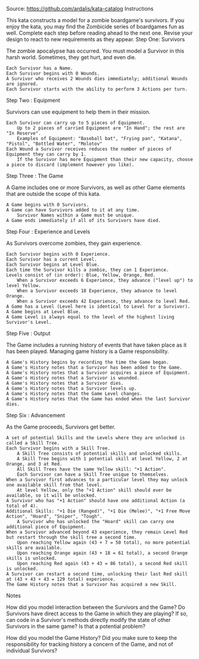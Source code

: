 Source: https://github.com/ardalis/kata-catalog
Instructions

This kata constructs a model for a zombie boardgame's survivors. If you enjoy the kata, you may find the Zombicide series of boardgames fun as well. Complete each step before reading ahead to the next one. Revise your design to react to new requirements as they appear.
Step One: Survivors

The zombie apocalypse has occurred. You must model a Survivor in this harsh world. Sometimes, they get hurt, and even die.

    Each Survivor has a Name.
    Each Survivor begins with 0 Wounds.
    A Survivor who receives 2 Wounds dies immediately; additional Wounds are ignored.
    Each Survivor starts with the ability to perform 3 Actions per turn.

Step Two : Equipment

Survivors can use equipment to help them in their mission.

    Each Survivor can carry up to 5 pieces of Equipment.
        Up to 2 pieces of carried Equipment are "In Hand"; the rest are "In Reserve".
        Examples of Equipment: "Baseball bat", "Frying pan", "Katana", "Pistol", "Bottled Water", "Molotov"
    Each Wound a Survivor receives reduces the number of pieces of Equipment they can carry by 1.
        If the Survivor has more Equipment than their new capacity, choose a piece to discard (implement however you like).

Step Three : The Game

A Game includes one or more Survivors, as well as other Game elements that are outside the scope of this kata.

    A Game begins with 0 Survivors.
    A Game can have Survivors added to it at any time.
        Survivor Names within a Game must be unique.
    A Game ends immediately if all of its Survivors have died.

Step Four : Experience and Levels

As Survivors overcome zombies, they gain experience.

    Each Survivor begins with 0 Experience.
    Each Survivor has a current Level.
    Each Survivor begins at Level Blue.
    Each time the Survivor kills a zombie, they can 1 Experience.
    Levels consist of (in order): Blue, Yellow, Orange, Red.
        When a Survivor exceeds 6 Experience, they advance ("level up") to level Yellow.
        When a Survivor exceeds 18 Experience, they advance to level Orange.
        When a Survivor exceeds 42 Experience, they advance to level Red.
    A Game has a Level (Level here is identical to Level for a Survivor).
    A Game begins at Level Blue.
    A Game Level is always equal to the level of the highest living Survivor's Level.

Step Five : Output

The Game includes a running history of events that have taken place as it has been played. Managing game history is a Game responsibility.

    A Game's History begins by recording the time the Game began.
    A Game's History notes that a Survivor has been added to the Game.
    A Game's History notes that a Survivor acquires a piece of Equipment.
    A Game's History notes that a Survivor is wounded.
    A Game's History notes that a Survivor dies.
    A Game's History notes that a Survivor levels up.
    A Game's History notes that the Game Level changes.
    A Game's History notes that the Game has ended when the last Survivor dies.

Step Six : Advancement

As the Game proceeds, Survivors get better.

    A set of potential Skills and the Levels where they are unlocked is called a Skill Tree.
    Each Survivor begins with a Skill Tree.
        A Skill Tree consists of potential skills and unlocked skills.
        A Skill Tree begins with 1 potential skill at level Yellow, 2 at Orange, and 3 at Red.
        All Skill Trees have the same Yellow skill: "+1 Action".
        Each Survivor can have a Skill Tree unique to themselves.
    When a Survivor first advances to a particular level they may unlock one available skill from that level.
        At level Yellow, only the "+1 Action" skill should ever be available, so it will be unlocked.
    A Survivor who has "+1 Action" should have one additional Action (a total of 4).
    Additional Skills: "+1 Die (Ranged)", "+1 Die (Melee)", "+1 Free Move Action", "Hoard", "Sniper", "Tough".
        A Survivor who has unlocked the "Hoard" skill can carry one additional piece of Equipment.
    When a Survivor advanced beyond 43 experience, they remain Level Red but restart through the skill tree a second time.
        Upon reaching Yellow again (43 + 7 = 50 total), no more potential skills are available.
        Upon reaching Orange again (43 + 18 = 61 total), a second Orange skills is unlocked.
        Upon reaching Red again (43 + 43 = 86 total), a second Red skill is unlocked.
    A Survivor can restart a second time, unlocking their last Red skill at (43 + 43 + 43 = 129 total) experience.
    The Game History notes that a Survivor has acquired a new Skill.

Notes

How did you model interaction between the Survivors and the Game? Do Survivors have direct access to the Game in which they are playing? If so, can code in a Survivor's methods directly modify the state of other Survivors in the same game? Is that a potential problem?

How did you model the Game History? Did you make sure to keep the responsibility for tracking history a concern of the Game, and not of individual Survivors?